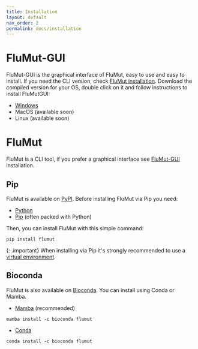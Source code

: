 ```yaml
---
title: Installation
layout: default
nav_order: 2
permalink: docs/installation
---
```


# FluMut-GUI
FluMut-GUI is the graphical interface of FluMut, easy to use and easy to install.
If you need the CLI version, check [FluMut installation](#flumut).
Download the compiled version for your OS, double click on it and follow instructions to install FluMutGUI:
- [Windows](https://github.com/izsvenezie-virology/FluMutGUI/releases/latest/download/FluMutGUI_Installer.exe)
- MacOS (available soon)
- Linux (available soon)


# FluMut
FluMut is a CLI tool, if you prefer a graphical interface see [FluMut-GUI](#flumut-gui) installation.

## Pip
FluMut is available on [PyPI](https://pypi.org/project/flumut/).
Before installing FluMut via Pip you need:
- [Python](https://www.python.org/downloads/)
- [Pip](https://pypi.org/project/pip/) (often packed with Python)

Then, you can install FluMut with this simple command:
```
pip install flumut
```

{: .important}
When installing via Pip it's strongly recommended to use a [virtual environment](https://docs.python.org/3/library/venv.html).

## Bioconda
FluMut is also available on [Bioconda](https://bioconda.github.io/recipes/flumut/README.html).
You can install using Conda or Mamba.
- [Mamba](https://mamba.readthedocs.io/en/latest/installation/mamba-installation.html) (recommended)
```
mamba install -c bioconda flumut
```
- [Conda](https://conda.io/projects/conda/en/latest/user-guide/install/index.html)
```
conda install -c bioconda flumut
```
